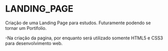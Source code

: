 # LANDING_PAGE
Criação de uma Landing Page para estudos. Futuramente podendo se tornar um Portifolio.

-Na criação da pagina, por enquanto será utilizado somente HTML5 e CSS3 para desenvolvimento web.
